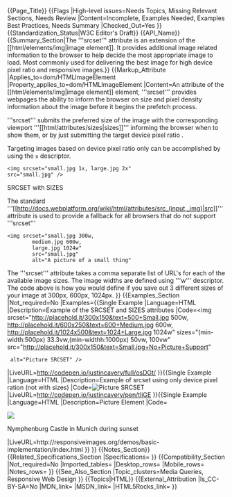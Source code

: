 {{Page_Title}}
{{Flags
|High-level issues=Needs Topics, Missing Relevant Sections, Needs Review
|Content=Incomplete, Examples Needed, Examples Best Practices, Needs Summary
|Checked_Out=Yes
}}
{{Standardization_Status|W3C Editor's Draft}}
{{API_Name}}
{{Summary_Section|The '''srcset''' attribute is an extension of the [[html/elements/img|image element]]. It provides  additional image related information to the browser to help decide the most appropriate image to load. Most commonly used for delivering the best image for high device pixel ratio and responsive images.}}
{{Markup_Attribute
|Applies_to=dom/HTMLImageElement
|Property_applies_to=dom/HTMLImageElement
|Content=An attribute of the [[html/elements/img|image element]] element, '''srcset''' provides webpages the ability to inform the browser on size and pixel density information about the image before it begins the prefetch process.

'''srcset''' submits the preferred size of the image with the corresponding viewport '''[[html/attributes/sizes|sizes]]''' informing the browser when to show them, or by just submitting the target device pixel ratio .

Targeting images based on device pixel ratio only can be accomplished by using the `x` descriptor.

    <img srcset="small.jpg 1x, large.jpg 2x"
    src="small.jpg" />

SRCSET with SIZES

The standard '''[[http://docs.webplatform.org/wiki/html/attributes/src_(input,_img)|src]]''' attribute is used to provide a fallback for all browsers that do not support '''srcset'''

    <img srcset="small.jpg 300w,
            medium.jpg 600w,
            large.jpg 1024w"
            src="small.jpg"
            alt="A picture of a small thing"

The '''srcset''' attribute takes a comma separate list of URL's for each of the available image sizes. The image widths are defined using '''w''' descriptor. The code above is how you would define if you save out 3 different sizes of your image at 300px, 600px, 1024px.
}}
{{Examples_Section
|Not_required=No
|Examples={{Single Example
|Language=HTML
|Description=Example of the SRCSET and SIZES attributes
|Code=<img 
 srcset="http://placehold.it/300x150&text=500+Small.jpg 500w, http://placehold.it/600x250&text=600+Medium.jpg 600w, http://placehold.it/1024x500&text=1024+Large.jpg 1024w" 
 sizes="(min-width:500px) 33.3vw,(min-widthh:1000px) 50vw, 100vw" src="http://placehold.it/300x150&text=Small.jpg+No+Picture+Support"
     
     alt="Picture SRCSET" />
|LiveURL=http://codepen.io/justincavery/full/osDGt/
}}{{Single Example
|Language=HTML
|Description=Example of srcset using only device pixel ration (not with sizes)
|Code=<img srcset="http://placehold.it/600x250&text=1x+Medium.jpg 1x, http://placehold.it/1024x500&text=2x+Large.jpg 2x"
src="http://placehold.it/300x150&text=Small.jpg+No+Picture+Support"
     alt="Picture SRCSET" />
|LiveURL=http://codepen.io/justincavery/pen/tliGE
}}{{Single Example
|Language=HTML
|Description=Picture Element
|Code=<picture>
<source media="(max-width: 479px)" src="test_landscape_1@1x.jpg">
<source media="(min-width: 480px) and (max-width: 639px)" src="test_landscape_1@2x.jpg">
<source media="(min-width: 640px)" src="test_landscape_1@4x.jpg">
<source media="monochrome" src="test_landscape_1@monochrome.jpg">
<source media="print" src="test_landscape_1@monochrome.jpg">
<!-- fallback img if picture is not supported -->
<img src="test_landscape_1@2x.jpg">
<!-- alternate text -->
<p>Nymphenburg Castle in Munich during sunset</p>
</picture>
|LiveURL=http://responsiveimages.org/demos/basic-implementation/index.html
}}
}}
{{Notes_Section}}
{{Related_Specifications_Section
|Specifications=
}}
{{Compatibility_Section
|Not_required=No
|Imported_tables=
|Desktop_rows=
|Mobile_rows=
|Notes_rows=
}}
{{See_Also_Section
|Topic_clusters=Media Queries, Responsive Web Design
}}
{{Topics|HTML}}
{{External_Attribution
|Is_CC-BY-SA=No
|MDN_link=
|MSDN_link=
|HTML5Rocks_link=
}}